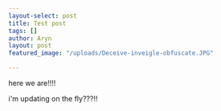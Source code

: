 ```yaml
---
layout-select: post
title: Test post
tags: []
author: Aryn
layout: post
featured_image: "/uploads/Deceive-inveigle-obfuscate.JPG"

---
```

here we are!!!!

i'm updating on the fly???!!